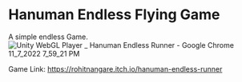# Hanuman Endless Flying Game
A simple endless Game.
![Unity WebGL Player _ Hanuman Endless Runner - Google Chrome 11_7_2022 7_59_21 PM](https://user-images.githubusercontent.com/108054511/200344358-e51b4ec1-e3b7-4875-b11e-ce8c559368f7.png)

Game Link: https://rohitnangare.itch.io/hanuman-endless-runner

